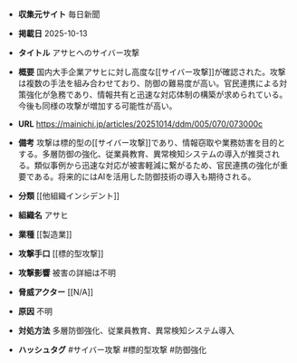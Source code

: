 - **収集元サイト**
毎日新聞

- **掲載日**
2025-10-13

- **タイトル**
アサヒへのサイバー攻撃

- **概要**
国内大手企業アサヒに対し高度な[[サイバー攻撃]]が確認された。攻撃は複数の手法を組み合わせており、防御の難易度が高い。官民連携による対策強化が急務であり、情報共有と迅速な対応体制の構築が求められている。今後も同様の攻撃が増加する可能性が高い。

- **URL**
https://mainichi.jp/articles/20251014/ddm/005/070/073000c

- **備考**
攻撃は標的型の[[サイバー攻撃]]であり、情報窃取や業務妨害を目的とする。多層防御の強化、従業員教育、異常検知システムの導入が推奨される。類似事例から迅速な対応が被害軽減に繋がるため、官民連携の強化が重要である。将来的にはAIを活用した防御技術の導入も期待される。

- **分類**
[[他組織インシデント]]

- **組織名**
アサヒ

- **業種**
[[製造業]]

- **攻撃手口**
[[標的型攻撃]]

- **攻撃影響**
被害の詳細は不明

- **脅威アクター**
[[N/A]]

- **原因**
不明

- **対処方法**
多層防御強化、従業員教育、異常検知システム導入

- **ハッシュタグ**
#サイバー攻撃 #標的型攻撃 #防御強化
